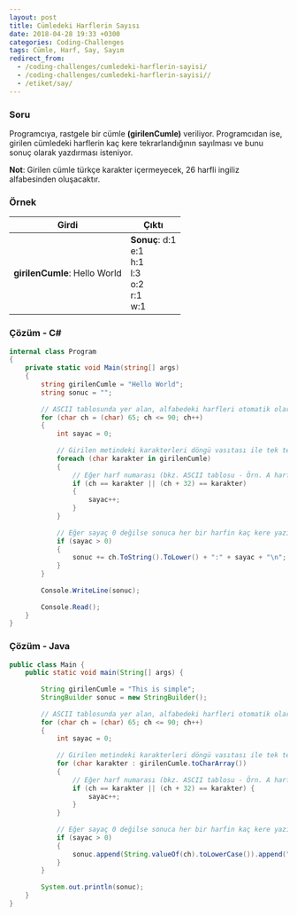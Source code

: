 ```yaml
---
layout: post
title: Cümledeki Harflerin Sayısı
date: 2018-04-28 19:33 +0300
categories: Coding-Challenges
tags: Cümle, Harf, Say, Sayım
redirect_from:
  - /coding-challenges/cumledeki-harflerin-sayisi/
  - /coding-challenges/cumledeki-harflerin-sayisi//
  - /etiket/say/
---
```

### Soru
Programcıya, rastgele bir cümle **(girilenCumle)** veriliyor. Programcıdan ise, girilen cümledeki harflerin kaç kere tekrarlandığının sayılması ve bunu sonuç olarak yazdırması isteniyor.

**Not**: Girilen cümle türkçe karakter içermeyecek, 26 harfli ingiliz alfabesinden oluşacaktır.

### Örnek

| Girdi                         | Çıktı                                                    |
|-------------------------------|----------------------------------------------------------|
| **girilenCumle**: Hello World | **Sonuç**: d:1<br>e:1<br>h:1<br>l:3<br>o:2<br>r:1<br>w:1 |

### Çözüm - C#
```csharp
internal class Program
{
    private static void Main(string[] args)
    {
        string girilenCumle = "Hello World";
        string sonuc = "";
 
        // ASCII tablosunda yer alan, alfabedeki harfleri otomatik olarak yükle
        for (char ch = (char) 65; ch <= 90; ch++)
        {
            int sayac = 0;
 
            // Girilen metindeki karakterleri döngü vasıtası ile tek tek al
            foreach (char karakter in girilenCumle)
            {
                // Eğer harf numarası (bkz. ASCII tablosu - Örn. A harf 65) var ise sayacı arttır
                if (ch == karakter || (ch + 32) == karakter)
                {
                    sayac++;
                }
            }
 
            // Eğer sayaç 0 değilse sonuca her bir harfin kaç kere yazıldığını ekle
            if (sayac > 0)
            {
                sonuc += ch.ToString().ToLower() + ":" + sayac + "\n";
            }
        }
 
        Console.WriteLine(sonuc);
 
        Console.Read();
    }
}
```

### Çözüm - Java
```java
public class Main {
    public static void main(String[] args) {
 
        String girilenCumle = "This is simple";
        StringBuilder sonuc = new StringBuilder();
 
        // ASCII tablosunda yer alan, alfabedeki harfleri otomatik olarak yükle
        for (char ch = (char) 65; ch <= 90; ch++)
        {
            int sayac = 0;
 
            // Girilen metindeki karakterleri döngü vasıtası ile tek tek al
            for (char karakter : girilenCumle.toCharArray())
            {
                // Eğer harf numarası (bkz. ASCII tablosu - Örn. A harf 65) var ise sayacı arttır
                if (ch == karakter || (ch + 32) == karakter) {
                    sayac++;
                }
            }
 
            // Eğer sayaç 0 değilse sonuca her bir harfin kaç kere yazıldığını ekle
            if (sayac > 0)
            {
                sonuc.append(String.valueOf(ch).toLowerCase()).append(":").append(sayac).append("\n");
            }
        }
 
        System.out.println(sonuc);
    }
}
```